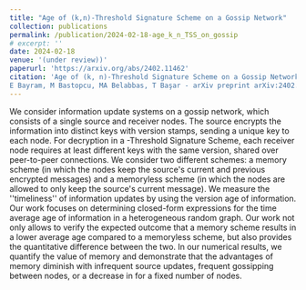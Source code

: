 ```yaml
---
title: "Age of (k,n)-Threshold Signature Scheme on a Gossip Network"
collection: publications
permalink: /publication/2024-02-18-age_k_n_TSS_on_gossip
# excerpt: ''
date: 2024-02-18
venue: '(under review))'
paperurl: 'https://arxiv.org/abs/2402.11462'
citation: 'Age of (k, n)-Threshold Signature Scheme on a Gossip Network
E Bayram, M Bastopcu, MA Belabbas, T Başar - arXiv preprint arXiv:2402.11462, 2024'
---
```


We consider information update systems on a gossip network, which consists of a single source and  receiver nodes. The source encrypts the information into  distinct keys with version stamps, sending a unique key to each node. For decryption in a -Threshold Signature Scheme, each receiver node requires at least  different keys with the same version, shared over peer-to-peer connections. We consider two different schemes: a memory scheme (in which the nodes keep the source's current and previous encrypted messages) and a memoryless scheme (in which the nodes are allowed to only keep the source's current message). We measure the ''timeliness'' of information updates by using the version age of information. Our work focuses on determining closed-form expressions for the time average age of information in a heterogeneous random graph. Our work not only allows to verify the expected outcome that a memory scheme results in a lower average age compared to a memoryless scheme, but also provides the quantitative difference between the two. In our numerical results, we quantify the value of memory and demonstrate that the advantages of memory diminish with infrequent source updates, frequent gossipping between nodes, or a decrease in  for a fixed number of nodes.
